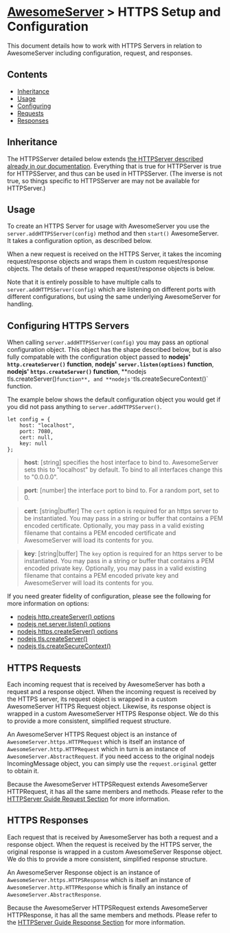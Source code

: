 # [AwesomeServer](../README.md) > HTTPS Setup and Configuration

This document details how to work with HTTPS Servers in relation to AwesomeServer including configuration, request, and responses.

## Contents
 - [Inheritance](#inheritance)
 - [Usage](#usage)
 - [Configuring](#configuring-http-servers)
 - [Requests](#http-requests)
 - [Responses](#http-responses)

## Inheritance

The HTTPSServer detailed below extends [the HTTPServer described already in our documentation](./Advanced_HTTP.md). Everything that is true for HTTPServer is true for HTTPSServer, and thus can be used in HTTPSServer.  (The inverse is not true, so things specific to HTTPSServer are may not be available for HTTPServer.)

## Usage

To create an HTTPS Server for usage with AwesomeServer you use the `server.addHTTPSServer(config)` method and then `start()` AwesomeServer.  It takes a configuration option, as described below.

When a new request is received on the HTTPS Server, it takes the incoming request/response objects and wraps them in custom request/response objects.  The details of these wrapped request/response objects is below.

Note that it is entirely possible to have multiple calls to `server.addHTTPSServer(config)` which are listening on different ports with different configurations, but using the same underlying AwesomeServer for handling.

## Configuring HTTPS Servers

When calling `server.addHTTPSServer(config)` you may pass an optional configuration object.  This object has the shape described below, but is also fully compatable with the configuration object passed to **nodejs' `http.createServer()` function**, **nodejs' `server.listen(options)` function**, **nodejs' `https.createServer()` function**, **nodejs` `tls.createServer()` function**, and **nodejs' `tls.createSecureContext()` function.

The example below shows the default configuration object you would get if you did not pass anything to `server.addHTTPSServer()`.

```
let config = {
	host: "localhost",
	port: 7080,
	cert: null,
	key: null
};
```

> **host**: [string] specifies the host interface to bind to. AwesomeServer sets this to "localhost" by default. To bind to all interfaces change this to "0.0.0.0".

> **port**: [number] the interface port to bind to. For a random port, set to 0.

> **cert**: [string|buffer] The `cert` option is required for an https server to be instantiated.  You may pass in a string or buffer that contains a PEM encoded certificate.  Optionally, you may pass in a valid existing filename that contains a PEM encoded certificate and AwesomeServer will load its contents for you.

> **key**: [string|buffer] The `key` option is required for an https server to be instantiated.  You may pass in a string or buffer that contains a PEM encoded private key.  Optionally, you may pass in a valid existing filename that contains a PEM encoded private key and AwesomeServer will load its contents for you.

If you need greater fidelity of configuration, please see the following for more information on options:

 - [nodejs http.createServer() options](https://nodejs.org/dist/latest-v10.x/docs/api/http.html#http_http_createserver_options_requestlistener)
 - [nodejs net.server.listen() options](https://nodejs.org/dist/latest-v10.x/docs/api/net.html#net_server_listen_options_callback)
 - [nodejs https.createServer() options](https://nodejs.org/dist/latest-v10.x/docs/api/https.html#https_https_createserver_options_requestlistener)
 - [nodejs tls.createServer()](https://nodejs.org/dist/latest-v10.x/docs/api/tls.html#tls_tls_createserver_options_secureconnectionlistener)
 - [nodejs tls.createSecureContext()](https://nodejs.org/dist/latest-v10.x/docs/api/tls.html#tls_tls_createsecurecontext_options)

## HTTPS Requests

Each incoming request that is received by AwesomeServer has both a request and a response object. When the incoming request is received by the HTTPS server, its request object is wrapped in a custom AwesomeServer HTTPS Request object.  Likewise, its response object is wrapped in a custom AwesomeServer HTTPS Response object. We do this to provide a more consistent, simplified request structure.

An AwesomeServer HTTPS Request object is an instance of `AwesomeServer.https.HTTPRequest` which is itself an instance of `AwesomeServer.http.HTTPRequest` which in turn is an instance of `AwesomeServer.AbstractRequest`. if you need access to the original nodejs IncomingMessage object, you can simply use the `request.original` getter to obtain it.

Because the AwesomeServer HTTPSRequest extends AwesomeServer HTTPRequest, it has all the same members and methods.  Please refer to the [HTTPServer Guide Request Section](./Advanved_HTTP.md#http-request) for more information.

## HTTPS Responses

Each request that is received by AwesomeServer has both a request and a response object. When the request is received by the HTTPS server, the original response is wrapped in a custom AwesomeServer Response object.  We do this to provide a more consistent, simplified response structure.

An AwesomeServer Response object is an instance of `AwesomeServer.https.HTTPSResponse` which is itself an instance of `AwesomeServer.http.HTTPResponse` which is finally an instance of `AwesomeServer.AbstractResponse`.

Because the AwesomeServer HTTPSRequest extends AwesomeServer HTTPResponse, it has all the same members and methods.  Please refer to the [HTTPServer Guide Response Section](./Advanved_HTTP.md#http-response) for more information.
